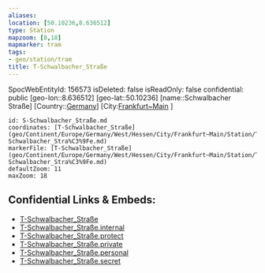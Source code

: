 ```yaml
---
aliases: 
location: [50.10236,8.636512]
type: Station 
mapzoom: [8,18] 
mapmarker: tram 
tags:
- geo/station/tram
title: T-Schwalbacher_Straße
---
```

SpocWebEntityId: 156573
isDeleted: false
isReadOnly: false
confidential: public
[geo-lon::8.636512]
[geo-lat::50.10236]
[name::Schwalbacher Straße]
[Country::[Germany](geo/Continent/Europe/Germany.md)]
[City:[Frankfurt~Main](geo/Continent/Europe/Germany/West/Hessen/City/Frankfurt~Main.md) ]


```leaflet
id: S-Schwalbacher_Straße.md
coordinates: [T-Schwalbacher_Straße](geo/Continent/Europe/Germany/West/Hessen/City/Frankfurt~Main/Station/T-Schwalbacher_Stra%C3%9Fe.md)
markerFile: [T-Schwalbacher_Straße](geo/Continent/Europe/Germany/West/Hessen/City/Frankfurt~Main/Station/T-Schwalbacher_Stra%C3%9Fe.md)
defaultZoom: 11 
maxZoom: 18
```


## Confidential Links & Embeds: 
- [T-Schwalbacher_Straße](../../../../../../../../../../_public/geo/Continent/Europe/Germany/West/Hessen/City/Frankfurt~Main/Station/T-Schwalbacher_Stra%C3%9Fe.md) 
- [T-Schwalbacher_Straße.internal](../../../../../../../../../../_internal/geo/Continent/Europe/Germany/West/Hessen/City/Frankfurt~Main/Station/T-Schwalbacher_Stra%C3%9Fe.internal.md) 
- [T-Schwalbacher_Straße.protect](../../../../../../../../../../_protect/geo/Continent/Europe/Germany/West/Hessen/City/Frankfurt~Main/Station/T-Schwalbacher_Stra%C3%9Fe.protect.md) 
- [T-Schwalbacher_Straße.private](../../../../../../../../../../_private/geo/Continent/Europe/Germany/West/Hessen/City/Frankfurt~Main/Station/T-Schwalbacher_Stra%C3%9Fe.private.md) 
- [T-Schwalbacher_Straße.personal](../../../../../../../../../../_personal/geo/Continent/Europe/Germany/West/Hessen/City/Frankfurt~Main/Station/T-Schwalbacher_Stra%C3%9Fe.personal.md) 
- [T-Schwalbacher_Straße.secret](../../../../../../../../../../_secret/geo/Continent/Europe/Germany/West/Hessen/City/Frankfurt~Main/Station/T-Schwalbacher_Stra%C3%9Fe.secret.md) 
